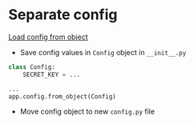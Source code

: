 # Separate config

[Load config from object](https://flask.palletsprojects.com/en/1.1.x/api/#flask.Config.from_object)

* Save config values in `Config` object in `__init__.py`

```python
class Config:
    SECRET_KEY = ...

...
app.config.from_object(Config)
```

* Move config object to new `config.py` file